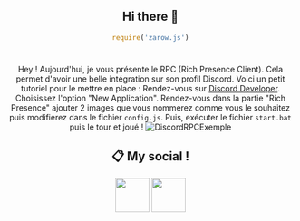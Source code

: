 <div align="center">

## Hi there 👋
```js
require('zarow.js')
```
#

Hey ! Aujourd'hui, je vous présente le RPC (Rich Presence Client). Cela permet d'avoir une belle intégration sur son profil Discord.
Voici un petit tutoriel pour le mettre en place :
Rendez-vous sur [Discord Developer](https://discord.com/developers/applications).
Choisissez l'option "New Application".
Rendez-vous dans la partie "Rich Presence" ajouter 2 images que vous nommerez comme vous le souhaitez puis modifierez dans le fichier `config.js`. Puis, exécuter le fichier `start.bat` puis le tour et joué !
![DiscordRPCExemple](https://user-images.githubusercontent.com/102884028/229316632-0b10570c-da66-4591-ac04-f1b272bb702f.png)
 
## 📋 My social !

<a href="https://discord.com/users/372771862960275456"><img src="https://i.imgur.com/7GB2pPW.png" height="60px"></a>
<a href="https://github.com/Zarow-01/"><img src="https://i.imgur.com/Jf9shUY.png" height="60px"></a>
</div>
